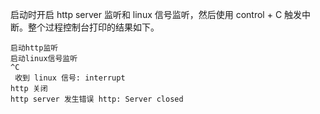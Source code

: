 启动时开启 http server 监听和 linux 信号监听，然后使用 control + C 触发中断。整个过程控制台打印的结果如下。

```
启动http监听 
启动linux信号监听 
^C
 收到 linux 信号: interrupt
http 关闭 
http server 发生错误 http: Server closed 
```

